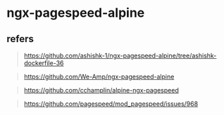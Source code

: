 # ngx-pagespeed-alpine

## refers

> https://github.com/ashishk-1/ngx-pagespeed-alpine/tree/ashishk-dockerfile-36

> https://github.com/We-Amp/ngx-pagespeed-alpine

> https://github.com/cchamplin/alpine-ngx-pagespeed

> https://github.com/pagespeed/mod_pagespeed/issues/968
